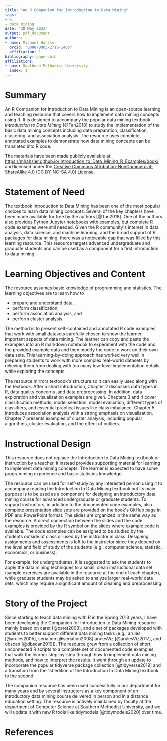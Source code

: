 ```yaml
---
title: "An R Companion for Introduction to Data Mining"
tags:
- R
- data mining
date: "30 May 2023"
output: pdf_document
authors:
- name: Michael Hahsler
  orcid: "0000-0003-2716-1405"
  affiliation: 1
bibliography: paper.bib
affiliations:
- name: Southern Methodist University
  index: 1
---
```


# Summary

An R Companion for Introduction to Data Mining is an open-source learning and 
teaching resource that covers how to implement data mining concepts using R.
It is designed to accompany the popular
data mining textbook _Introduction to Data Mining_ [@Tan2018]
to study the implementation of the basic data mining concepts 
including data preparation, classification,
clustering, and association analysis. 
The resource uses complete, annotated examples 
to demonstrate how data mining concepts can be translated into R code.


The materials have been made publicly available at: <https://mhahsler.github.io/Introduction_to_Data_Mining_R_Examples/book/> and licensed under the [Creative Commons Attribution-NonCommercial-ShareAlike 4.0 (CC BY-NC-SA 4.0) License](https://creativecommons.org/licenses/by-nc-sa/4.0/).

# Statement of Need

The textbook Introduction to Data Mining has been one of the most popular choices
to learn data mining concepts.
Several of the key chapters have been made available for free by the authors [@Tan2018].
One of the authors also provides Python Jupyter notebooks with examples, but
complete R code examples were still needed. Given the R community's interest in 
data analysis, data science, and machine learning, and the broad support of R packages for data mining, there was a noticeable gap that was filled by this learning resource.
This resource targets advanced undergraduate and graduate students and can be used as a 
component for a first
introduction to data mining. 

# Learning Objectives and Content

The resource assumes basic knowledge of programming and statistics.
The learning objectives are to
learn how to

* prepare and understand data,
* perform classification,
* perform association analysis, and
* perform cluster analysis.

The method is to present self-contained and annotated R code examples that work with small datasets
carefully chosen to show the learner important aspects of data mining. 
The learner can copy and paste the examples into an R markdown notebook to experiment with 
the code and the provided example data and then modify the code to work on their own data sets.
This learning-by-doing approach has worked very well in preparing students to work
with more complex real-world datasets by relieving them from dealing with 
too many low-level implementation details while exploring the concepts. 

The resource mirrors textbook's structure so it can easily used along 
with the textbook. After a short introduction, 
Chapter 2 discusses data types in R, data quality concerns ,and data preprocessing.
In addition, data exploration and visualization examples are given. Chapters 3 and 4
cover classification methods, model selection, model evaluation, different 
types of classifiers, and essential practical issues like class imbalance. Chapter 5 introduces
association analysis with a strong emphasis on visualization. Chapter 7 presents 
examples of cluster analysis, including popular algorithms, cluster evaluation, and
the effect of outliers.

# Instructional Design

This resource does not replace the Introduction to Data Mining textbook or instruction 
by a teacher, it instead provides supporting material for 
learning to implement data mining concepts.
The learner is expected to have some programming experience and basic 
statistics knowledge. 

The resource can be used for self-study by any interested person
using it to accompany reading the 
Introduction to Data Mining textbook
but its main purpose is to be used as a component
for designing an introductory data mining course for advanced undergraduate or 
graduate students. To support instructors, 
in addition to the documented code examples, also
complete presentation slide sets are provided on the book's GitHub page
in PDF and PowerPoint format.
The slides are organized in the same way as the resource. A direct connection
between the slides and the code examples is provided by the R symbol on the slides 
where example code is available. 
The code examples can be assigned to be studied by the students outside of class
or used by the instructor in class.
Designing assignments and assessments is left to the instructor since they 
depend on the level and field of study of the students (e.g., computer science, 
statistic, economics, or business).

For example, for undergraduates, it is suggested to ask the students
to apply the data mining techniques to a small, clean instructional data set 
(sample exercises are available in the resource at the end of each chapter), 
while graduate students may be asked to analyze larger real-world data sets, which may require a
significant amount of cleaning and preprocessing. 

# Story of the Project

Since starting to teach data mining with R in the Spring 2013 years, I have been developing 
the Companion for Introduction to Data Mining
resource mainly based on caret [@caret2008], and a set of packages
developed with students to better support different data mining tasks (e.g., 
arules [@arules2005], seriation [@seriation2008]
arulesViz [@arulesViz2017], and dbscan [@dbscan2019]).
The resource grew from a collection of short, unconnected R scripts to a complete set
of documented code examples that walk the learner step-by-step through 
how to implement data mining methods, and how to interpret the results.
It went through an update to incorporate the popular tidyverse package collection [@tidyverse2019]
and a transition from the 1st edition of the  Introduction to Data Mining textbook to the second.

The companion resource has been used successfully in our department 
for many years and by several instructors 
as a key component of an introductory data mining course delivered in person and 
in a distance education setting. 
The resource is actively maintained by faculty at the department of Computer Science at 
Southern Methodist University, and we will update it with new R tools like 
tidymodels [@tidymodels2020] over time.

# References
